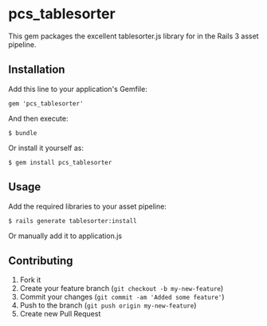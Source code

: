 # pcs_tablesorter

This gem packages the excellent tablesorter.js library for in the Rails 3 asset pipeline.

## Installation

Add this line to your application's Gemfile:

    gem 'pcs_tablesorter'

And then execute:

    $ bundle

Or install it yourself as:

    $ gem install pcs_tablesorter

## Usage

Add the required libraries to your asset pipeline:

	$ rails generate tablesorter:install
	
Or manually add it to application.js

## Contributing

1. Fork it
2. Create your feature branch (`git checkout -b my-new-feature`)
3. Commit your changes (`git commit -am 'Added some feature'`)
4. Push to the branch (`git push origin my-new-feature`)
5. Create new Pull Request
